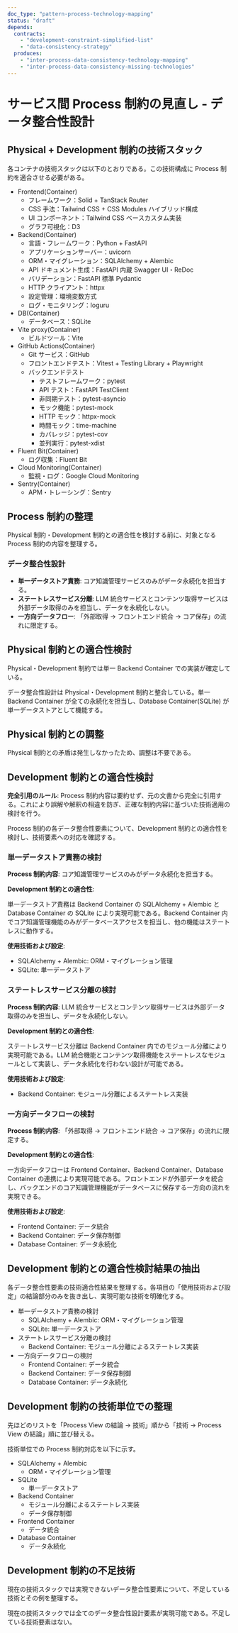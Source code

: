```yaml
---
doc_type: "pattern-process-technology-mapping"
status: "draft"
depends:
  contracts:
    - "development-constraint-simplified-list"
    - "data-consistency-strategy"
  produces:
    - "inter-process-data-consistency-technology-mapping"
    - "inter-process-data-consistency-missing-technologies"
---
```


# サービス間 Process 制約の見直し - データ整合性設計

## Physical + Development 制約の技術スタック

各コンテナの技術スタックは以下のとおりである。この技術構成に Process 制約を適合させる必要がある。

<!-- PREMISE_BEGIN: development-constraint-simplified-list -->

- Frontend(Container)
  - フレームワーク：Solid + TanStack Router
  - CSS 手法：Tailwind CSS + CSS Modules ハイブリッド構成
  - UI コンポーネント：Tailwind CSS ベースカスタム実装
  - グラフ可視化：D3
- Backend(Container)
  - 言語・フレームワーク：Python + FastAPI
  - アプリケーションサーバー：uvicorn
  - ORM・マイグレーション：SQLAlchemy + Alembic
  - API ドキュメント生成：FastAPI 内蔵 Swagger UI・ReDoc
  - バリデーション：FastAPI 標準 Pydantic
  - HTTP クライアント：httpx
  - 設定管理：環境変数方式
  - ログ・モニタリング：loguru
- DB(Container)
  - データベース：SQLite
- Vite proxy(Container)
  - ビルドツール：Vite
- GitHub Actions(Container)
  - Git サービス：GitHub
  - フロントエンドテスト：Vitest + Testing Library + Playwright
  - バックエンドテスト
    - テストフレームワーク：pytest
    - API テスト：FastAPI TestClient
    - 非同期テスト：pytest-asyncio
    - モック機能：pytest-mock
    - HTTP モック：httpx-mock
    - 時間モック：time-machine
    - カバレッジ：pytest-cov
    - 並列実行：pytest-xdist
- Fluent Bit(Container)
  - ログ収集：Fluent Bit
- Cloud Monitoring(Container)
  - 監視・ログ：Google Cloud Monitoring
- Sentry(Container)
  - APM・トレーシング：Sentry

<!-- PREMISE_END: development-constraint-simplified-list -->

## Process 制約の整理

Physical 制約・Development 制約との適合性を検討する前に、対象となる Process 制約の内容を整理する。

### データ整合性設計

<!-- PREMISE_BEGIN: data-consistency-strategy -->

- **単一データストア責務**: コア知識管理サービスのみがデータ永続化を担当する。
- **ステートレスサービス分離**: LLM 統合サービスとコンテンツ取得サービスは外部データ取得のみを担当し、データを永続化しない。
- **一方向データフロー**: 「外部取得 → フロントエンド統合 → コア保存」の流れに限定する。

<!-- PREMISE_END: data-consistency-strategy -->

## Physical 制約との適合性検討

Physical・Development 制約では単一 Backend Container での実装が確定している。

データ整合性設計は Physical・Development 制約と整合している。単一 Backend Container が全ての永続化を担当し、Database Container(SQLite) が単一データストアとして機能する。

## Physical 制約との調整

Physical 制約との矛盾は発生しなかったため、調整は不要である。

## Development 制約との適合性検討

**完全引用のルール**: Process 制約内容は要約せず、元の文書から完全に引用する。これにより誤解や解釈の相違を防ぎ、正確な制約内容に基づいた技術適用の検討を行う。

Process 制約の各データ整合性要素について、Development 制約との適合性を検討し、技術要素への対応を確認する。

### 単一データストア責務の検討

**Process 制約内容**: コア知識管理サービスのみがデータ永続化を担当する。

**Development 制約との適合性**:

単一データストア責務は Backend Container の SQLAlchemy + Alembic と Database Container の SQLite により実現可能である。Backend Container 内でコア知識管理機能のみがデータベースアクセスを担当し、他の機能はステートレスに動作する。

**使用技術および設定**:

- SQLAlchemy + Alembic: ORM・マイグレーション管理
- SQLite: 単一データストア

### ステートレスサービス分離の検討

**Process 制約内容**: LLM 統合サービスとコンテンツ取得サービスは外部データ取得のみを担当し、データを永続化しない。

**Development 制約との適合性**:

ステートレスサービス分離は Backend Container 内でのモジュール分離により実現可能である。LLM 統合機能とコンテンツ取得機能をステートレスなモジュールとして実装し、データ永続化を行わない設計が可能である。

**使用技術および設定**:

- Backend Container: モジュール分離によるステートレス実装

### 一方向データフローの検討

**Process 制約内容**: 「外部取得 → フロントエンド統合 → コア保存」の流れに限定する。

**Development 制約との適合性**:

一方向データフローは Frontend Container、Backend Container、Database Container の連携により実現可能である。フロントエンドが外部データを統合し、バックエンドのコア知識管理機能がデータベースに保存する一方向の流れを実現できる。

**使用技術および設定**:

- Frontend Container: データ統合
- Backend Container: データ保存制御
- Database Container: データ永続化

## Development 制約との適合性検討結果の抽出

各データ整合性要素の技術適合性結果を整理する。各項目の「使用技術および設定」の結論部分のみを抜き出し、実現可能な技術を明確化する。

- 単一データストア責務の検討
  - SQLAlchemy + Alembic: ORM・マイグレーション管理
  - SQLite: 単一データストア
- ステートレスサービス分離の検討
  - Backend Container: モジュール分離によるステートレス実装
- 一方向データフローの検討
  - Frontend Container: データ統合
  - Backend Container: データ保存制御
  - Database Container: データ永続化

## Development 制約の技術単位での整理

先ほどのリストを「Process View の結論 → 技術」順から「技術 → Process View の結論」順に並び替える。

<!-- GLOBAL_CONCLUSION_BEGIN: inter-process-data-consistency-technology-mapping -->

技術単位での Process 制約対応を以下に示す。

- SQLAlchemy + Alembic
  - ORM・マイグレーション管理
- SQLite
  - 単一データストア
- Backend Container
  - モジュール分離によるステートレス実装
  - データ保存制御
- Frontend Container
  - データ統合
- Database Container
  - データ永続化

<!-- GLOBAL_CONCLUSION_END: inter-process-data-consistency-technology-mapping -->

## Development 制約の不足技術

現在の技術スタックでは実現できないデータ整合性要素について、不足している技術とその例を整理する。

<!-- GLOBAL_CONCLUSION_BEGIN: inter-process-data-consistency-missing-technologies -->

現在の技術スタックでは全てのデータ整合性設計要素が実現可能である。不足している技術要素はない。

<!-- GLOBAL_CONCLUSION_END: inter-process-data-consistency-missing-technologies -->
